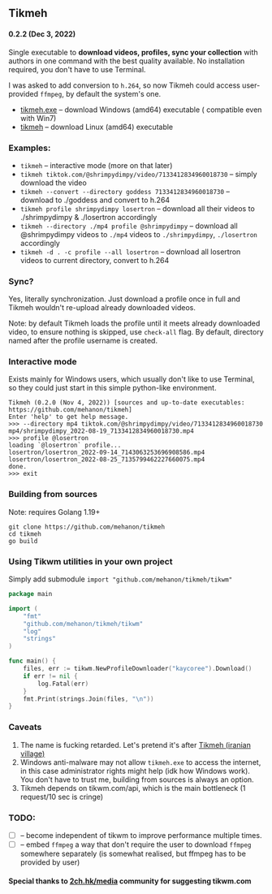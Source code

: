 ## Tikmeh

#### 0.2.2 (Dec 3, 2022)

Single executable to **download videos, profiles, sync your collection** with authors in one command with the best
quality available.
No installation required, you don't have to use Terminal.

I was asked to add conversion to `h.264`, so now Tikmeh could access user-provided `ffmpeg`, by default the system's
one.

- [tikmeh.exe](https://github.com/mehanon/tikmeh/raw/main/build/tikmeh.exe) – download Windows (amd64) executable (
  compatible even with Win7)
- [tikmeh](https://github.com/mehanon/tikmeh/raw/main/build/tikmeh) – download Linux (amd64) executable

### Examples:

- `tikmeh`  – interactive mode (more on that later)
- `tikmeh tiktok.com/@shrimpydimpy/video/7133412834960018730` – simply download the video
- `tikmeh --convert --directory goddess 7133412834960018730` – download to ./goddess and convert to h.264
- `tikmeh profile shrimpydimpy losertron` – download all their videos to ./shrimpydimpy & ./losertron accordingly
- `tikmeh --directory ./mp4 profile @shrimpydimpy` – download all @shrimpydimpy videos to `./mp4`
  videos to `./shrimpydimpy`, `./losertron` accordingly
- `tikmeh -d . -c profile --all losertron` – download all losertron videos to current directory, convert to h.264

### Sync?

Yes, literally synchronization. Just download a profile once in full and Tikmeh wouldn't re-upload already downloaded
videos.

Note: by default Tikmeh loads the profile until it meets already downloaded video,
to ensure nothing is skipped, use `check-all` flag.
By default, directory named after the profile username is created.

### Interactive mode

Exists mainly for Windows users, which usually don't like to use Terminal, so they could just start in this
simple python-like environment.

```
Tikmeh (0.2.0 (Nov 4, 2022)) [sources and up-to-date executables: https://github.com/mehanon/tikmeh]
Enter 'help' to get help message.
>>> --directory mp4 tiktok.com/@shrimpydimpy/video/7133412834960018730
mp4/shrimpydimpy_2022-08-19_7133412834960018730.mp4
>>> profile @losertron
loading `@losertron` profile...
losertron/losertron_2022-09-14_7143063253696908586.mp4
losertron/losertron_2022-08-25_7135799462227660075.mp4
done.
>>> exit
```

### Building from sources

Note: requires Golang 1.19+

```shell
git clone https://github.com/mehanon/tikmeh
cd tikmeh
go build
```

### Using Tikwm utilities in your own project

Simply add submodule `import "github.com/mehanon/tikmeh/tikwm"`

```go
package main

import (
	"fmt"
	"github.com/mehanon/tikmeh/tikwm"
	"log"
	"strings"
)

func main() {
	files, err := tikwm.NewProfileDownloader("kaycoree").Download()
	if err != nil {
		log.Fatal(err)
	}
	fmt.Print(strings.Join(files, "\n"))
}

```

### Caveats

1. The name is fucking retarded. Let's pretend it's
   after [Tikmeh (iranian village)](https://en.wikipedia.org/wiki/Tikmeh_Kord)
2. Windows anti-malware may not allow `tikmeh.exe` to access the internet, in this case administrator rights might
   help (idk how Windows work).
   You don't have to trust me, building from sources is always an option.
3. Tikmeh depends on tikwm.com/api, which is the main bottleneck (1 request/10 sec is cringe)

### TODO:

- [ ] – become independent of tikwm to improve performance multiple times.
- [ ] – embed `ffmpeg` a way that don't require the user to download `ffmpeg` somewhere separately
  (is somewhat realised, but ffmpeg has to be provided by user)

#### Special thanks to [2ch.hk/media](https://2ch.hk/media) community for suggesting tikwm.com

